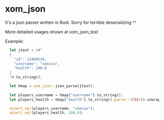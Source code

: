 # xom_json
It's a json parser written in Rust. Sorry for terrible deserializing ^^

More detailed usages shown at xom_json_test

Example:
```Rust
  let jtext = r#"
  {
    "id": 12468536,
    "username": "xomvio",
    "health": 100.0
  }
  "#.to_string();

  let hmap = xom_json::json_parse(jtext);
  
  let players_username = hmap["username"].to_string();
  let players_health = hmap["health"].to_string().parse::<f32>().unwrap();

  assert_eq!(players_username, "xomvio");
  assert_eq!(players_health, 100.0);
```
